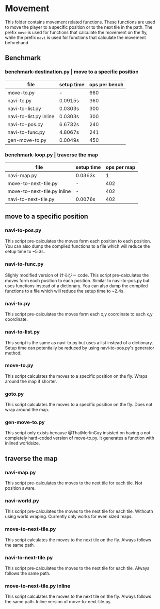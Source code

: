 # Movement
This folder contains movement related functions. These functions are used to move the player to a specific position or to the next tile in the path. The prefix `move` is used for functions that calculate the movement on the fly, while the prefix `navi` is used for functions that calculate the movement beforehand.


## Benchmark

### benchmark-destination.py | move to a specific position
| file                       | setup time | ops per bench |
| -------------------------- | ---------- | ------------- |
| move-to.py                 |          - |           660 |
| navi-to.py                 |    0.0915s |           360 |
| navi-to-list.py            |    0.0303s |           300 |
| navi-to-list.py inline     |    0.0303s |           300 |
| navi-to-pos.py             |    6.6732s |           240 |
| navi-to-func.py            |    4.8067s |           241 |
| gen-move-to.py             |    0.0049s |           450 |


### benchmark-loop.py | traverse the map
| file                        | setup time | ops per map |
| --------------------------- | ---------- | ----------- |
| navi-map.py                 |    0.0363s |           1 |
| move-to-next-tile.py        |          - |         402 |
| move-to-next-tile.py inline |          - |         402 |
| navi-to-next-tile.py        |    0.0076s |         402 |


## move to a specific position

### navi-to-pos.py
This script pre-calculates the moves form each position to each position. You can also dump the compiled functions to a file which will reduce the setup time to ~5.3s.

### navi-to-func.py
Slighly modified version of けろびー code.
This script pre-calculates the moves form each position to each position. Similar to navi-to-pos.py but uses functions instead of a dictionary. You can also dump the compiled functions to a file which will reduce the setup time to ~2.4s.

### navi-to.py
This script pre-calculates the moves form each x,y coordinate to each x,y coordinate.

### navi-to-list.py
This script is the same as navi-to.py but uses a list instead of a dictionary. Setup time can potentially be reduced by using navi-to-pos.py's generator method.

### move-to.py
This script calculates the moves to a specific position on the fly. Wraps around the map if shorter.

### goto.py
This script calculates the moves to a specific position on the fly. Does not wrap around the map.

### gen-move-to.py
This script only exists because @ThatMerlinGuy insisted on having a not completely hard-coded version of move-to.py. It generates a function with inlined worldsize.


## traverse the map

### navi-map.py
This script pre-calculates the moves to the next tile for each tile. Not position aware.

### navi-world.py
This script pre-calculates the moves to the next tile for each tile. Withouth using world wraping. Currently only works for even sized maps.

### move-to-next-tile.py
This script calculates the moves to the next tile on the fly. Always follows the same path.

### navi-to-next-tile.py
This script pre-calculates the moves to the next tile for each tile. Always follows the same path.

### move-to-next-tile.py inline
This script calculates the moves to the next tile on the fly. Always follows the same path. Inline version of move-to-next-tile.py.
